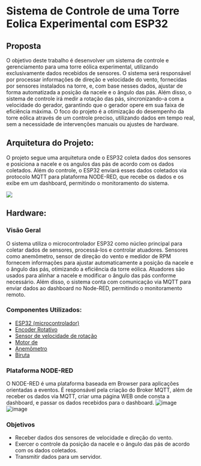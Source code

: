# Sistema de Controle de uma Torre Eolica Experimental com ESP32

## Proposta

O objetivo deste trabalho é desenvolver um sistema de controle e gerenciamento para uma torre eólica experimental, utilizando exclusivamente dados recebidos de sensores. O sistema será responsável por processar informações de direção e velocidade do vento, fornecidas por sensores instalados na torre, e, com base nesses dados, ajustar de forma automatizada a posição da nacele e o ângulo das pás. Além disso, o sistema de controle irá medir a rotação das pás, sincronizando-a com a velocidade do gerador, garantindo que o gerador opere em sua faixa de eficiência máxima. O foco do projeto é a otimização do desempenho da torre eólica através de um controle preciso, utilizando dados em tempo real, sem a necessidade de intervenções manuais ou ajustes de hardware.

## Arquitetura do Projeto:

O projeto segue uma arquitetura onde o ESP32 coleta dados dos sensores e posiciona a nacele e os angulos das pás de acordo com os dados coletados. Além do controle, o ESP32 enviará esses dados coletados via protocolo MQTT para plataforma NODE-RED, que recebe os dados e os exibe em um dashboard, permitindo o monitoramento do sistema.

<img src="/Sistema de Controle Torre Eólica.png">

## Hardware:

### Visão Geral

O sistema utiliza o microcontrolador ESP32 como núcleo principal para coletar dados de sensores, processá-los e controlar atuadores. Sensores como anemômetro, sensor de direção do vento e medidor de RPM fornecem informações para ajustar automaticamente a posição da nacele e o ângulo das pás, otimizando a eficiência da torre eólica. Atuadores são usados para alinhar a nacele e modificar o ângulo das pás conforme necessário. Além disso, o sistema conta com comunicação via MQTT para enviar dados ao dashboard no Node-RED, permitindo o monitoramento remoto.

### Componentes Utilizados:

- [ESP32 (microcontrolador)]()
- [Encoder Rotativo]()
- [Sensor de velocidade de rotação]()
- [Motor de ]()
- [Anemômetro]()
- [Biruta]()


### Plataforma NODE-RED

O NODE-RED é uma plataforma baseada em Browser para aplicações orientadas a eventos. É responsável pela criação do Broker MQTT, além de receber os dados via MQTT, criar uma página WEB onde consta a dashboard, e passar os dados recebidos para o dashboard.
![image](https://github.com/user-attachments/assets/8166ffa2-e58d-47e6-82a4-4ad5feec9738)
![image](https://github.com/user-attachments/assets/d772308c-2259-4324-8865-a00badf1c3c3)



### Objetivos

- Receber dados dos sensores de velocidade e direção do vento.
- Exercer o controle da posição da nacele e o ângulo das pás de acordo com os dados coletados.
- Transmitir dados para um servidor.
